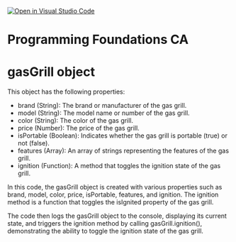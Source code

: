 [![Open in Visual Studio Code](https://classroom.github.com/assets/open-in-vscode-718a45dd9cf7e7f842a935f5ebbe5719a5e09af4491e668f4dbf3b35d5cca122.svg)](https://classroom.github.com/online_ide?assignment_repo_id=11300382&assignment_repo_type=AssignmentRepo)
# Programming Foundations CA

# gasGrill object

This object has the following properties:
- brand (String): The brand or manufacturer of the gas grill.
- model (String): The model name or number of the gas grill.
- color (String): The color of the gas grill.
- price (Number): The price of the gas grill.
- isPortable (Boolean): Indicates whether the gas grill is portable (true) or not (false).
- features (Array): An array of strings representing the features of the gas grill.
- ignition (Function): A method that toggles the ignition state of the gas grill.

In this code, the gasGrill object is created with various properties such as brand, model, color, price, isPortable, features, and ignition. The ignition method is a function that toggles the isIgnited property of the gas grill.

The code then logs the gasGrill object to the console, displaying its current state, and triggers the ignition method by calling gasGrill.ignition(), demonstrating the ability to toggle the ignition state of the gas grill.